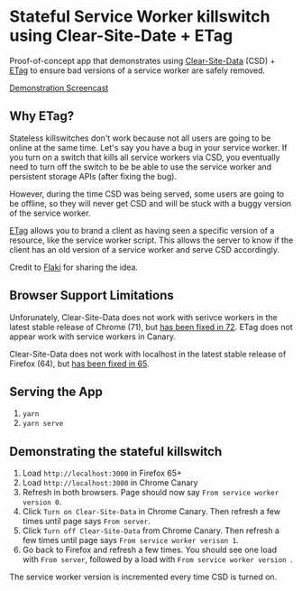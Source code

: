# Stateful Service Worker killswitch using Clear-Site-Date + ETag

Proof-of-concept app that demonstrates using [Clear-Site-Data](https://developer.mozilla.org/en-US/docs/Web/HTTP/Headers/Clear-Site-Data) (CSD) + [ETag](https://developer.mozilla.org/en-US/docs/Web/HTTP/Headers/ETag) to ensure bad versions of a service worker are safely removed.

[Demonstration Screencast](https://youtu.be/E2csv-gAuPo)

## Why ETag?

Stateless killswitches don't work because not all users are going to be online at the same time. Let's say you have a bug in your service worker. If you turn on a switch that kills all service workers via CSD, you eventually need to turn off the switch to be be able to use the service worker and persistent storage APIs (after fixing the bug).

However, during the time CSD was being served, some users are going to be offline, so they will never get CSD and will be stuck with a buggy version of the service worker.

[ETag](https://developer.mozilla.org/en-US/docs/Web/HTTP/Headers/Clear-Site-Data) allows you to brand a client as having seen a specific version of a resource, like the service worker script. This allows the server to know if the client has an old version of a service worker and serve CSD accordingly.

Credit to [Flaki](https://github.com/flaki) for sharing the idea.

## Browser Support Limitations

Unforunately, Clear-Site-Data does not work with serivce workers in the latest stable release of Chrome (71), but [has been fixed in 72](https://bugs.chromium.org/p/chromium/issues/detail?id=898465). ETag does not appear work with service workers in Canary.

Clear-Site-Data does not work with localhost in the latest stable release of Firefox (64), but [has been fixed in 65](https://bugzilla.mozilla.org/show_bug.cgi?id=1501695).

## Serving the App

1. `yarn`
2. `yarn serve`

## Demonstrating the stateful killswitch

1. Load `http://localhost:3000` in Firefox 65+
2. Load `http://localhost:3000` in Chrome Canary
3. Refresh in both browsers. Page should now say `From service worker version 0`.
4. Click `Turn on Clear-Site-Data` in Chrome Canary. Then refresh a few times until page says `From server`.
5. Click `Turn off Clear-Site-Data` from Chrome Canary. Then refresh a few times until page says `From service worker verison 1`.
6. Go back to Firefox and refresh a few times. You should see one load with `From server`, followed by a load with `From service worker version `.

The service worker version is incremented every time CSD is turned on.
